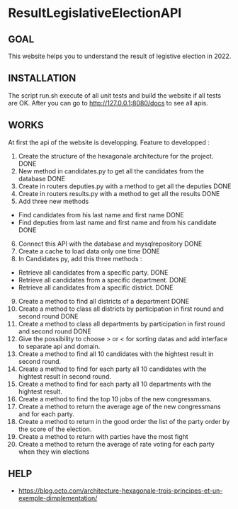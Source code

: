 # ResultLegislativeElectionAPI

## GOAL
This website helps you to understand the result of legistive election in 2022.

## INSTALLATION
The script run.sh execute of all unit tests and build the website if all tests are OK. 
After you can go to http://127.0.0.1:8080/docs to see all apis.

## WORKS 
At first the api of the website is developping.
Feature to developped : 
1. Create the structure of the hexagonale architecture for the project. DONE
2. New method in candidates.py to get all the candidates from the database DONE
3. Create in routers deputies.py with a method to get all the deputies DONE
4. Create in routers results.py with a method to get all the results DONE
5. Add three new methods
- Find candidates from his last name and first name DONE
- Find deputies from last name and first name and from his candidate DONE
6. Connect this API with the database and mysqlrepository DONE
7. Create a cache to load data only one time DONE
8. In Candidates py, add this three methods :
- Retrieve all candidates from a specific party. DONE
- Retrieve all candidates from a specific department. DONE
- Retrieve all candidates from a specific district. DONE
9. Create a method to find all districts of a department DONE
10. Create a method to class all districts by participation in first round and second round DONE
11. Create a method to class all departments by participation in first round and second round DONE
12. Give the possibility to choose  > or < for sorting datas and add interface to separate api and domain.
13. Create a method to find all 10 candidates with the hightest result in second round.
14. Create a method to find for each party all 10 candidates with the hightest result in second round.
15. Create a method to find for each party all 10 departments with the hightest result.
16. Create a method to find the top 10 jobs of the new congressmans.
17. Create a method to return the average age of the new congressmans and for each party.
18. Create a method to return in the good order the list of the party order by the score of the election. 
19. Create a method to return with parties have the most fight
20. Create a method to return the average of rate voting for each party when they win elections

## HELP
- https://blog.octo.com/architecture-hexagonale-trois-principes-et-un-exemple-dimplementation/